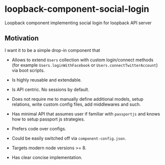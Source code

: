 # loopback-component-social-login

Loopback component implementing social login for loopback API server

## Motivation

I want it to be a simple drop-in component that

- Allows to extend `Users` collection with custom login/connect methods (for example `Users.loginWithFacebook` or `Users.connectTwitterAccount`) via boot scripts.

- Is highly reusable and extendable.

- Is API centric. No sessions by default.

- Does not require me to manually define additional models, setup relations, write custom config files, add middlewares and such.

- Has minimal API that assumes user if familiar with `passportjs` and knows how to setup passport js strategies.

- Prefers code over configs.

- Could be easily switched off via `component-config.json`.

- Targets modern node versions >= 8.

- Has clear concise implementation.
